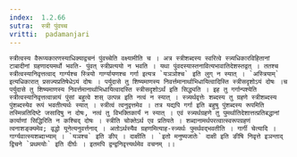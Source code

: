 ```yaml
---
index:  1.2.66
sutra:  स्त्री पुंवच्च
vritti:  padamanjari
---
```


	स्त्रीत्वस्य वैरूप्यकारणस्याधिक्याद्वचनं पुंवच्चेति वक्ष्यामीति च । अत्र स्त्रीशब्दस्य स्वरित्वे स्त्र्यधिकारविहितानां टाबादीनां ग्रहणादयमर्थो भवति- पुंवत् स्त्रीप्रत्ययो न भवति । यथा पुंवदस्यास्तनावित्यभावातिदेशस्तद्वत् । ततश्च स्त्रीत्वस्यानिवृत्तत्वाद् गार्ग्यश्च स्त्रियो गार्ग्यायणश्च गर्गा इत्यत्र `यञञोश्च` इति लुग् न स्यात् । `अस्त्रियाम्` इत्यधिकारात् प्रसज्यप्रतिषेधेऽयं दोषः । पर्युदासे तु शिष्यमाणस्य निवर्त्तमानार्थाभिधायित्वादिस्ति स्त्रीसदृशोऽयं दोषः ।च पर्युदासे तु शिष्यमाणस्य निवर्त्तमानार्थाभिधायित्वादस्ति स्त्रीसदृशोऽर्थं इति सिद्ध्यति । इह तु गर्गान्पश्येति स्त्रीत्वस्यानिवृत्तत्वान्नायं पुंसां बहुत्वे शस् उत्पन्न इति नत्वं न स्यात् । स्त्र्यर्थवृत्तेः शब्दस्य तु ग्रहणे स्त्रीशब्दस्य पुंशब्दस्येव रूपं भवतीत्यर्थः स्यात् । स्त्रीत्वं त्वनुवृत्तमेव । तत्र यद्यपि गर्गा इति बहुषु पुंशब्दस्य रूपमिति तस्मिन्नतिदिष्टे जसादिषु न दोषः, नत्वं तु विभक्तिकार्यं न स्यात् । एवं स्त्र्यर्थग्रहणे तु पुमर्थातिदेशात्तत्प्रतिबद्धानां कार्याणां सिद्धिरिति न कश्चिद् दोषः । स्त्रीति चोक्तेऽर्थ एव प्रतियते । शब्दानामर्थपरत्वात्स्वरूपग्रहणं त्वनाशङ्क्यमेव; वृद्धो यूनेत्यनुवर्त्तनाद् । अतोऽर्थस्यैव ग्रहणमित्याह-स्त्र्यर्थः पुमर्थवद्भवतीति । गार्गी चेत्यादि । गार्ग्यवात्स्यशब्दाभ्याम् । `यञश्च` इति ङीप् । दाक्षीति । `इतो मनुष्यजातेः` दाक्षी इति ङीषि निवृत्ते इञन्ताद् द्विचने `प्रथमयोः` इति दीर्घः । इतमपि द्वन्द्वनिवृत्त्यर्थमेव वचनम् ।।
